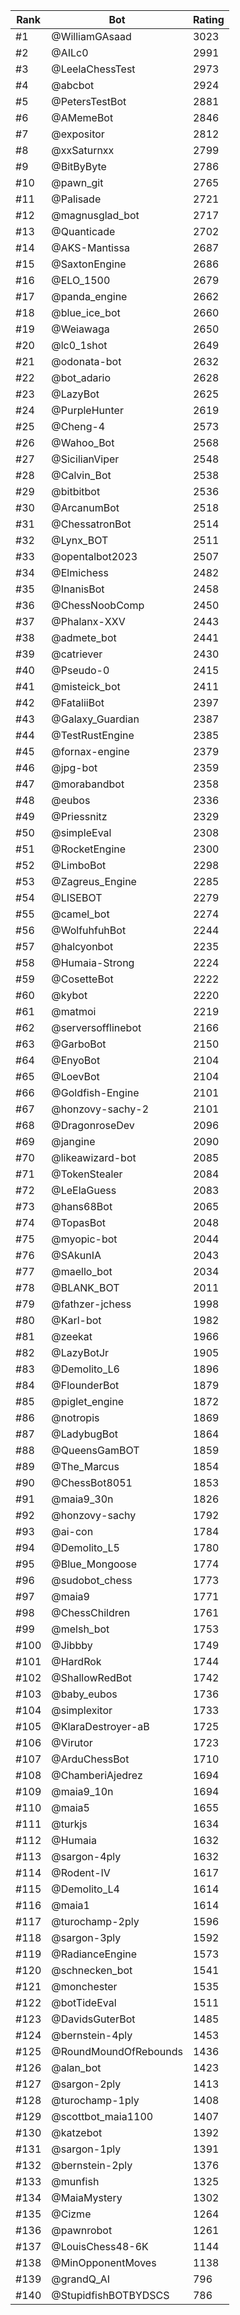 Rank|Bot|Rating
---|---|---
#1|@WilliamGAsaad|3023
#2|@AILc0|2991
#3|@LeelaChessTest|2973
#4|@abcbot|2924
#5|@PetersTestBot|2881
#6|@AMemeBot|2846
#7|@expositor|2812
#8|@xxSaturnxx|2799
#9|@BitByByte|2786
#10|@pawn_git|2765
#11|@Palisade|2721
#12|@magnusglad_bot|2717
#13|@Quanticade|2702
#14|@AKS-Mantissa|2687
#15|@SaxtonEngine|2686
#16|@ELO_1500|2679
#17|@panda_engine|2662
#18|@blue_ice_bot|2660
#19|@Weiawaga|2650
#20|@lc0_1shot|2649
#21|@odonata-bot|2632
#22|@bot_adario|2628
#23|@LazyBot|2625
#24|@PurpleHunter|2619
#25|@Cheng-4|2573
#26|@Wahoo_Bot|2568
#27|@SicilianViper|2548
#28|@Calvin_Bot|2538
#29|@bitbitbot|2536
#30|@ArcanumBot|2518
#31|@ChessatronBot|2514
#32|@Lynx_BOT|2511
#33|@opentalbot2023|2507
#34|@Elmichess|2482
#35|@InanisBot|2458
#36|@ChessNoobComp|2450
#37|@Phalanx-XXV|2443
#38|@admete_bot|2441
#39|@catriever|2430
#40|@Pseudo-0|2415
#41|@misteick_bot|2411
#42|@FataliiBot|2397
#43|@Galaxy_Guardian|2387
#44|@TestRustEngine|2385
#45|@fornax-engine|2379
#46|@jpg-bot|2359
#47|@morabandbot|2358
#48|@eubos|2336
#49|@Priessnitz|2329
#50|@simpleEval|2308
#51|@RocketEngine|2300
#52|@LimboBot|2298
#53|@Zagreus_Engine|2285
#54|@LISEBOT|2279
#55|@camel_bot|2274
#56|@WolfuhfuhBot|2244
#57|@halcyonbot|2235
#58|@Humaia-Strong|2224
#59|@CosetteBot|2222
#60|@kybot|2220
#61|@matmoi|2219
#62|@serversofflinebot|2166
#63|@GarboBot|2150
#64|@EnyoBot|2104
#65|@LoevBot|2104
#66|@Goldfish-Engine|2101
#67|@honzovy-sachy-2|2101
#68|@DragonroseDev|2096
#69|@jangine|2090
#70|@likeawizard-bot|2085
#71|@TokenStealer|2084
#72|@LeElaGuess|2083
#73|@hans68Bot|2065
#74|@TopasBot|2048
#75|@myopic-bot|2044
#76|@SAkunIA|2043
#77|@maello_bot|2034
#78|@BLANK_BOT|2011
#79|@fathzer-jchess|1998
#80|@Karl-bot|1982
#81|@zeekat|1966
#82|@LazyBotJr|1905
#83|@Demolito_L6|1896
#84|@FlounderBot|1879
#85|@piglet_engine|1872
#86|@notropis|1869
#87|@LadybugBot|1864
#88|@QueensGamBOT|1859
#89|@The_Marcus|1854
#90|@ChessBot8051|1853
#91|@maia9_30n|1826
#92|@honzovy-sachy|1792
#93|@ai-con|1784
#94|@Demolito_L5|1780
#95|@Blue_Mongoose|1774
#96|@sudobot_chess|1773
#97|@maia9|1771
#98|@ChessChildren|1761
#99|@melsh_bot|1753
#100|@Jibbby|1749
#101|@HardRok|1744
#102|@ShallowRedBot|1742
#103|@baby_eubos|1736
#104|@simplexitor|1733
#105|@KlaraDestroyer-aB|1725
#106|@Virutor|1723
#107|@ArduChessBot|1710
#108|@ChamberiAjedrez|1694
#109|@maia9_10n|1694
#110|@maia5|1655
#111|@turkjs|1634
#112|@Humaia|1632
#113|@sargon-4ply|1632
#114|@Rodent-IV|1617
#115|@Demolito_L4|1614
#116|@maia1|1614
#117|@turochamp-2ply|1596
#118|@sargon-3ply|1592
#119|@RadianceEngine|1573
#120|@schnecken_bot|1541
#121|@monchester|1535
#122|@botTideEval|1511
#123|@DavidsGuterBot|1485
#124|@bernstein-4ply|1453
#125|@RoundMoundOfRebounds|1436
#126|@alan_bot|1423
#127|@sargon-2ply|1413
#128|@turochamp-1ply|1408
#129|@scottbot_maia1100|1407
#130|@katzebot|1392
#131|@sargon-1ply|1391
#132|@bernstein-2ply|1376
#133|@munfish|1325
#134|@MaiaMystery|1302
#135|@Cizme|1264
#136|@pawnrobot|1261
#137|@LouisChess48-6K|1144
#138|@MinOpponentMoves|1138
#139|@grandQ_AI|796
#140|@StupidfishBOTBYDSCS|786
